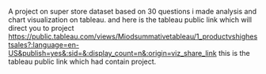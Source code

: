 A project on super store dataset based on 30 questions i made analysis and chart visualization on tableau.
and here is the tableau public link which will direct you to project 
https://public.tableau.com/views/Miodsummativetableau/1_productvshighestsales?:language=en-US&publish=yes&:sid=&:display_count=n&:origin=viz_share_link
this is the tableau public link which had contain project.
